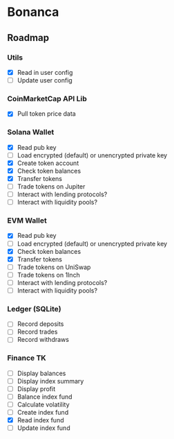 # Bonanca

## Roadmap

### Utils

- [x] Read in user config
- [ ] Update user config

### CoinMarketCap API Lib

- [x] Pull token price data

### Solana Wallet

- [x] Read pub key
- [ ] Load encrypted (default) or unencrypted private key
- [x] Create token account
- [x] Check token balances
- [x] Transfer tokens
- [ ] Trade tokens on Jupiter
- [ ] Interact with lending protocols?
- [ ] Interact with liquidity pools?

### EVM Wallet

- [x] Read pub key
- [ ] Load encrypted (default) or unencrypted private key
- [x] Check token balances
- [x] Transfer tokens
- [ ] Trade tokens on UniSwap
- [ ] Trade tokens on 1Inch
- [ ] Interact with lending protocols?
- [ ] Interact with liquidity pools?

### Ledger (SQLite)

- [ ] Record deposits
- [ ] Record trades
- [ ] Record withdraws

### Finance TK

- [ ] Display balances
- [ ] Display index summary
- [ ] Display profit
- [ ] Balance index fund
- [ ] Calculate volatility
- [ ] Create index fund
- [x] Read index fund
- [ ] Update index fund
